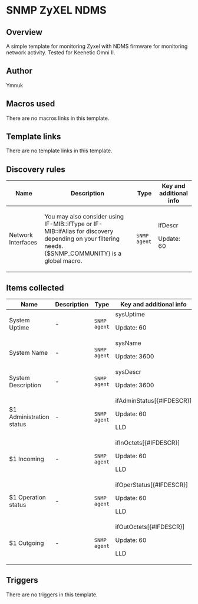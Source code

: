 # SNMP ZyXEL NDMS

## Overview

A simple template for monitoring Zyxel with NDMS firmware for monitoring network activity. Tested for Keenetic Omni II.  




## Author

Ymnuk

## Macros used

There are no macros links in this template.

## Template links

There are no template links in this template.

## Discovery rules

|Name|Description|Type|Key and additional info|
|----|-----------|----|----|
|Network Interfaces|<p>You may also consider using IF-MIB::ifType or IF-MIB::ifAlias for discovery depending on your filtering needs. {$SNMP_COMMUNITY} is a global macro.</p>|`SNMP agent`|ifDescr<p>Update: 60</p>|


## Items collected

|Name|Description|Type|Key and additional info|
|----|-----------|----|----|
|System Uptime|<p>-</p>|`SNMP agent`|sysUptime<p>Update: 60</p>|
|System Name|<p>-</p>|`SNMP agent`|sysName<p>Update: 3600</p>|
|System Description|<p>-</p>|`SNMP agent`|sysDescr<p>Update: 3600</p>|
|$1 Administration status|<p>-</p>|`SNMP agent`|ifAdminStatus[{#IFDESCR}]<p>Update: 60</p><p>LLD</p>|
|$1 Incoming|<p>-</p>|`SNMP agent`|ifInOctets[{#IFDESCR}]<p>Update: 60</p><p>LLD</p>|
|$1 Operation status|<p>-</p>|`SNMP agent`|ifOperStatus[{#IFDESCR}]<p>Update: 60</p><p>LLD</p>|
|$1 Outgoing|<p>-</p>|`SNMP agent`|ifOutOctets[{#IFDESCR}]<p>Update: 60</p><p>LLD</p>|


## Triggers

There are no triggers in this template.

